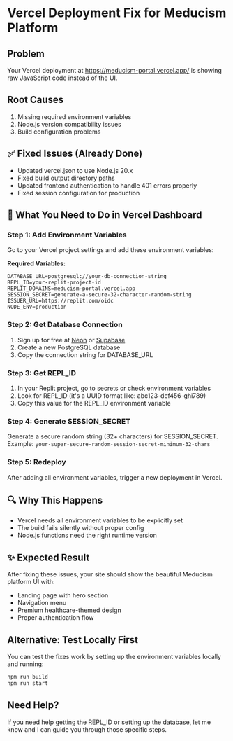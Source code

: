 # Vercel Deployment Fix for Meducism Platform

## Problem
Your Vercel deployment at https://meducism-portal.vercel.app/ is showing raw JavaScript code instead of the UI.

## Root Causes
1. Missing required environment variables
2. Node.js version compatibility issues  
3. Build configuration problems

## ✅ Fixed Issues (Already Done)
- Updated vercel.json to use Node.js 20.x
- Fixed build output directory paths
- Updated frontend authentication to handle 401 errors properly
- Fixed session configuration for production

## 🔧 What You Need to Do in Vercel Dashboard

### Step 1: Add Environment Variables
Go to your Vercel project settings and add these environment variables:

**Required Variables:**
```
DATABASE_URL=postgresql://your-db-connection-string
REPL_ID=your-replit-project-id
REPLIT_DOMAINS=meducism-portal.vercel.app
SESSION_SECRET=generate-a-secure-32-character-random-string
ISSUER_URL=https://replit.com/oidc
NODE_ENV=production
```

### Step 2: Get Database Connection
1. Sign up for free at [Neon](https://neon.tech) or [Supabase](https://supabase.com)
2. Create a new PostgreSQL database
3. Copy the connection string for DATABASE_URL

### Step 3: Get REPL_ID
1. In your Replit project, go to secrets or check environment variables
2. Look for REPL_ID (it's a UUID format like: abc123-def456-ghi789)
3. Copy this value for the REPL_ID environment variable

### Step 4: Generate SESSION_SECRET
Generate a secure random string (32+ characters) for SESSION_SECRET.
Example: `your-super-secure-random-session-secret-minimum-32-chars`

### Step 5: Redeploy
After adding all environment variables, trigger a new deployment in Vercel.

## 🔍 Why This Happens
- Vercel needs all environment variables to be explicitly set
- The build fails silently without proper config
- Node.js functions need the right runtime version

## ✨ Expected Result
After fixing these issues, your site should show the beautiful Meducism platform UI with:
- Landing page with hero section
- Navigation menu
- Premium healthcare-themed design
- Proper authentication flow

## Alternative: Test Locally First
You can test the fixes work by setting up the environment variables locally and running:
```bash
npm run build
npm run start
```

## Need Help?
If you need help getting the REPL_ID or setting up the database, let me know and I can guide you through those specific steps.